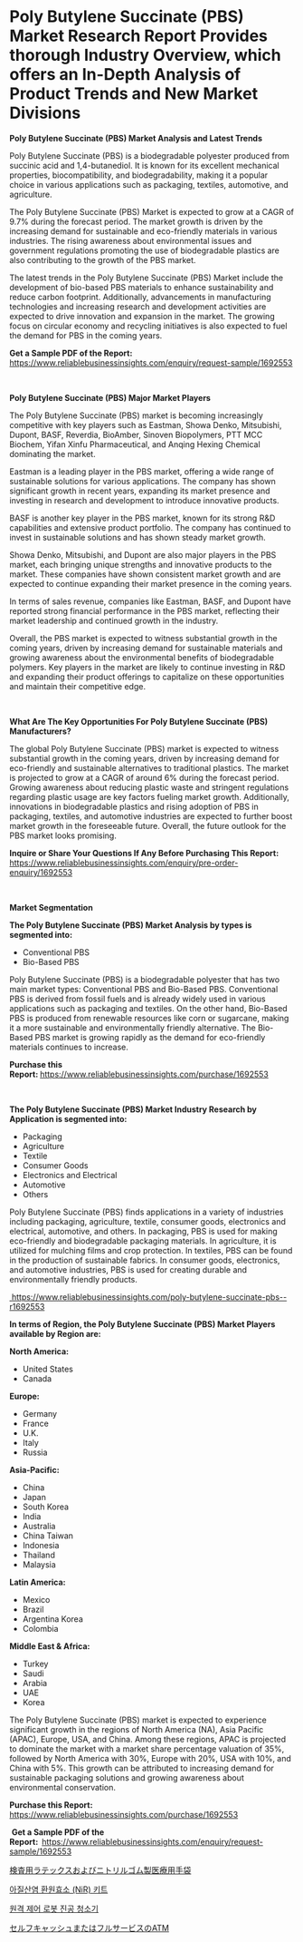 <p><h1>Poly Butylene Succinate (PBS) Market Research Report Provides thorough Industry Overview, which offers an In-Depth Analysis of Product Trends and New Market Divisions</h1></p><p><strong>Poly Butylene Succinate (PBS) Market Analysis and Latest Trends</strong></p>
<p><p>Poly Butylene Succinate (PBS) is a biodegradable polyester produced from succinic acid and 1,4-butanediol. It is known for its excellent mechanical properties, biocompatibility, and biodegradability, making it a popular choice in various applications such as packaging, textiles, automotive, and agriculture.</p><p>The Poly Butylene Succinate (PBS) Market is expected to grow at a CAGR of 9.7% during the forecast period. The market growth is driven by the increasing demand for sustainable and eco-friendly materials in various industries. The rising awareness about environmental issues and government regulations promoting the use of biodegradable plastics are also contributing to the growth of the PBS market.</p><p>The latest trends in the Poly Butylene Succinate (PBS) Market include the development of bio-based PBS materials to enhance sustainability and reduce carbon footprint. Additionally, advancements in manufacturing technologies and increasing research and development activities are expected to drive innovation and expansion in the market. The growing focus on circular economy and recycling initiatives is also expected to fuel the demand for PBS in the coming years.</p></p>
<p><strong>Get a Sample PDF of the Report:&nbsp;</strong> <a href="https://www.reliablebusinessinsights.com/enquiry/request-sample/1692553">https://www.reliablebusinessinsights.com/enquiry/request-sample/1692553</a></p>
<p>&nbsp;</p>
<p><strong>Poly Butylene Succinate (PBS) Major Market Players</strong></p>
<p><p>The Poly Butylene Succinate (PBS) market is becoming increasingly competitive with key players such as Eastman, Showa Denko, Mitsubishi, Dupont, BASF, Reverdia, BioAmber, Sinoven Biopolymers, PTT MCC Biochem, Yifan Xinfu Pharmaceutical, and Anqing Hexing Chemical dominating the market.</p><p>Eastman is a leading player in the PBS market, offering a wide range of sustainable solutions for various applications. The company has shown significant growth in recent years, expanding its market presence and investing in research and development to introduce innovative products.</p><p>BASF is another key player in the PBS market, known for its strong R&D capabilities and extensive product portfolio. The company has continued to invest in sustainable solutions and has shown steady market growth.</p><p>Showa Denko, Mitsubishi, and Dupont are also major players in the PBS market, each bringing unique strengths and innovative products to the market. These companies have shown consistent market growth and are expected to continue expanding their market presence in the coming years.</p><p>In terms of sales revenue, companies like Eastman, BASF, and Dupont have reported strong financial performance in the PBS market, reflecting their market leadership and continued growth in the industry.</p><p>Overall, the PBS market is expected to witness substantial growth in the coming years, driven by increasing demand for sustainable materials and growing awareness about the environmental benefits of biodegradable polymers. Key players in the market are likely to continue investing in R&D and expanding their product offerings to capitalize on these opportunities and maintain their competitive edge.</p></p>
<p>&nbsp;</p>
<p><strong>What Are The Key Opportunities For Poly Butylene Succinate (PBS) Manufacturers?</strong></p>
<p><p>The global Poly Butylene Succinate (PBS) market is expected to witness substantial growth in the coming years, driven by increasing demand for eco-friendly and sustainable alternatives to traditional plastics. The market is projected to grow at a CAGR of around 6% during the forecast period. Growing awareness about reducing plastic waste and stringent regulations regarding plastic usage are key factors fueling market growth. Additionally, innovations in biodegradable plastics and rising adoption of PBS in packaging, textiles, and automotive industries are expected to further boost market growth in the foreseeable future. Overall, the future outlook for the PBS market looks promising.</p></p>
<p><strong>Inquire or Share Your Questions If Any Before Purchasing This Report:</strong> <a href="https://www.reliablebusinessinsights.com/enquiry/pre-order-enquiry/1692553">https://www.reliablebusinessinsights.com/enquiry/pre-order-enquiry/1692553</a></p>
<p>&nbsp;</p>
<p><strong>Market Segmentation</strong></p>
<p><strong>The Poly Butylene Succinate (PBS) Market Analysis by types is segmented into:</strong></p>
<p><ul><li>Conventional PBS</li><li>Bio-Based PBS</li></ul></p>
<p><p>Poly Butylene Succinate (PBS) is a biodegradable polyester that has two main market types: Conventional PBS and Bio-Based PBS. Conventional PBS is derived from fossil fuels and is already widely used in various applications such as packaging and textiles. On the other hand, Bio-Based PBS is produced from renewable resources like corn or sugarcane, making it a more sustainable and environmentally friendly alternative. The Bio-Based PBS market is growing rapidly as the demand for eco-friendly materials continues to increase.</p></p>
<p><strong>Purchase this Report:&nbsp;</strong><a href="https://www.reliablebusinessinsights.com/purchase/1692553">https://www.reliablebusinessinsights.com/purchase/1692553</a></p>
<p>&nbsp;</p>
<p><strong>The Poly Butylene Succinate (PBS) Market Industry Research by Application is segmented into:</strong></p>
<p><ul><li>Packaging</li><li>Agriculture</li><li>Textile</li><li>Consumer Goods</li><li>Electronics and Electrical</li><li>Automotive</li><li>Others</li></ul></p>
<p><p>Poly Butylene Succinate (PBS) finds applications in a variety of industries including packaging, agriculture, textile, consumer goods, electronics and electrical, automotive, and others. In packaging, PBS is used for making eco-friendly and biodegradable packaging materials. In agriculture, it is utilized for mulching films and crop protection. In textiles, PBS can be found in the production of sustainable fabrics. In consumer goods, electronics, and automotive industries, PBS is used for creating durable and environmentally friendly products.</p></p>
<p><a href="https://www.reliablebusinessinsights.com/poly-butylene-succinate-pbs--r1692553">&nbsp;https://www.reliablebusinessinsights.com/poly-butylene-succinate-pbs--r1692553</a></p>
<p><strong>In terms of Region, the Poly Butylene Succinate (PBS) Market Players available by Region are:</strong></p>
<p>
    <p> <strong> North America: </strong>
        <ul>
            <li>United States</li>
            <li>Canada</li>
        </ul>
        </p> 
    <p> <strong> Europe: </strong>
        <ul>
            <li>Germany</li>
            <li>France</li>
            <li>U.K.</li>
            <li>Italy</li>
            <li>Russia</li>
        </ul>
        </p> 
    <p> <strong> Asia-Pacific: </strong>
        <ul>
            <li>China</li>
            <li>Japan</li>
            <li>South Korea</li>
            <li>India</li>
            <li>Australia</li>
            <li>China Taiwan</li>
            <li>Indonesia</li>
            <li>Thailand</li>
            <li>Malaysia</li>
        </ul>
        </p> 
    <p> <strong> Latin America: </strong>
        <ul>
            <li>Mexico</li>
            <li>Brazil</li>
            <li>Argentina Korea</li>
            <li>Colombia</li>
        </ul>
        </p> 
    <p> <strong> Middle East & Africa: </strong>
        <ul>
            <li>Turkey</li>
            <li>Saudi</li>
            <li>Arabia</li>
            <li>UAE</li>
            <li>Korea</li>
        </ul>
    </p>
    </p>
<p><p>The Poly Butylene Succinate (PBS) market is expected to experience significant growth in the regions of North America (NA), Asia Pacific (APAC), Europe, USA, and China. Among these regions, APAC is projected to dominate the market with a market share percentage valuation of 35%, followed by North America with 30%, Europe with 20%, USA with 10%, and China with 5%. This growth can be attributed to increasing demand for sustainable packaging solutions and growing awareness about environmental conservation.</p></p>
<p><strong>Purchase this Report: </strong><a href="https://www.reliablebusinessinsights.com/purchase/1692553">https://www.reliablebusinessinsights.com/purchase/1692553</a></p>
<p>&nbsp;<strong>Get a Sample PDF of the Report:&nbsp;&nbsp;</strong><a href="https://www.reliablebusinessinsights.com/enquiry/request-sample/1692553">https://www.reliablebusinessinsights.com/enquiry/request-sample/1692553</a></p>
<p><strong></strong></p>
<p><p><a href="https://medium.com/@jackpeters644/%E6%A4%9C%E6%9F%BB%E7%94%A8%E3%83%A9%E3%83%86%E3%83%83%E3%82%AF%E3%82%B9%E3%81%A8%E3%83%8B%E3%83%88%E3%83%AA%E3%83%AB%E3%82%B4%E3%83%A0%E5%8C%BB%E7%99%82%E7%94%A8%E6%89%8B%E8%A2%8B%E5%B8%82%E5%A0%B4-%E5%B8%82%E5%A0%B4%E3%82%B7%E3%82%A7%E3%82%A2-%E5%B8%82%E5%A0%B4%E5%8B%95%E5%90%91-%E5%B0%86%E6%9D%A5%E3%81%AE%E6%88%90%E9%95%B7%E3%82%92%E6%8E%A2%E3%82%8B-69c6f3ed5b65">検査用ラテックスおよびニトリルゴム製医療用手袋</a></p><p><a href="https://medium.com/@munchkin678568/%EC%A7%88%EC%82%B0-%ED%99%98%EC%9B%90-%ED%9A%A8%EC%86%8C-nir-%ED%82%A4%ED%8A%B8-%EC%8B%9C%EC%9E%A5-%EA%B7%9C%EB%AA%A8-%EB%B0%8F-%EC%8B%9C%EC%9E%A5-%EB%8F%99%ED%96%A5-%EC%99%84%EC%A0%84%ED%95%9C-%EC%82%B0%EC%97%85-%EA%B0%9C%EC%9A%94-2024%EB%85%84%EB%B6%80%ED%84%B0-2031%EB%85%84%EA%B9%8C%EC%A7%80-d86e9ef5c528">아질산염 환원효소 (NiR) 키트</a></p><p><a href="https://medium.com/@eltaroberts01/%EC%9B%90%EA%B2%A9-%EC%A0%9C%EC%96%B4-%EB%A1%9C%EB%B4%87-%EC%A7%84%EA%B3%B5-%EC%B2%AD%EC%86%8C%EA%B8%B0-%EC%8B%9C%EC%9E%A5-%EB%B6%84%EC%84%9D-%EA%B8%80%EB%A1%9C%EB%B2%8C-%EC%82%B0%EC%97%85-%EC%A0%84%EB%A7%9D-%EB%B0%8F-%EC%98%88%EC%B8%A1-2024%EB%85%84%EB%B6%80%ED%84%B0-2031%EB%85%84-72e830db6037">원격 제어 로봇 진공 청소기</a></p><p><a href="https://medium.com/@alexsania91/%E8%87%AA%E5%B7%B1%E9%81%8B%E5%96%B6%E3%81%BE%E3%81%9F%E3%81%AF%E3%83%95%E3%83%AB%E3%82%B5%E3%83%BC%E3%83%93%E3%82%B9%E3%81%AEatm%E5%B8%82%E5%A0%B4-%E3%82%BF%E3%82%A4%E3%83%97-%E9%81%A9%E7%94%A8-%E5%9C%B0%E7%90%86%E3%81%AB%E3%82%88%E3%82%8B%E5%8C%85%E6%8B%AC%E7%9A%84%E8%A9%95%E4%BE%A1-0697966e6e0e">セルフキャッシュまたはフルサービスのATM</a></p></p>